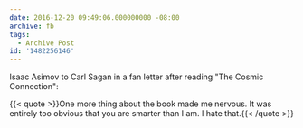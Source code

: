 ```yaml
---
date: 2016-12-20 09:49:06.000000000 -08:00
archive: fb
tags: 
  - Archive Post
id: '1482256146'
---
```


Isaac Asimov to Carl Sagan in a fan letter after reading "The Cosmic Connection": 

{{< quote >}}One more thing about the book made me nervous. It was entirely too obvious that you are smarter than I am. I hate that.{{< /quote >}}
